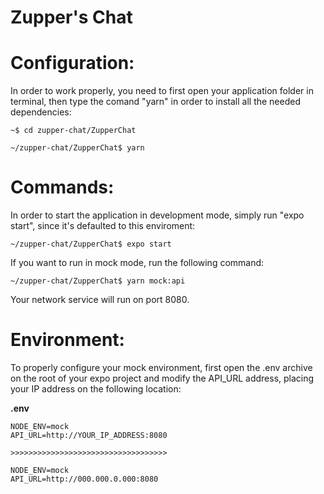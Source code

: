 # Zupper's Chat

# Configuration:

In order to work properly, you need to first open your application folder in terminal, then type the comand "yarn" in order to install all the needed dependencies:

```
~$ cd zupper-chat/ZupperChat

~/zupper-chat/ZupperChat$ yarn
```

# Commands:

In order to start the application in development mode, simply run "expo start",
since it's defaulted to this enviroment:

```
~/zupper-chat/ZupperChat$ expo start
```

If you want to run in mock mode, run the following command:

```
~/zupper-chat/ZupperChat$ yarn mock:api
```

Your network service will run on port 8080.

# Environment:

To properly configure your mock environment, first open the .env archive on the root of your expo project and modify the API_URL address, placing your IP address on the following location:

**.env**
```
NODE_ENV=mock
API_URL=http://YOUR_IP_ADDRESS:8080

>>>>>>>>>>>>>>>>>>>>>>>>>>>>>>>>>>>

NODE_ENV=mock
API_URL=http://000.000.0.000:8080
```